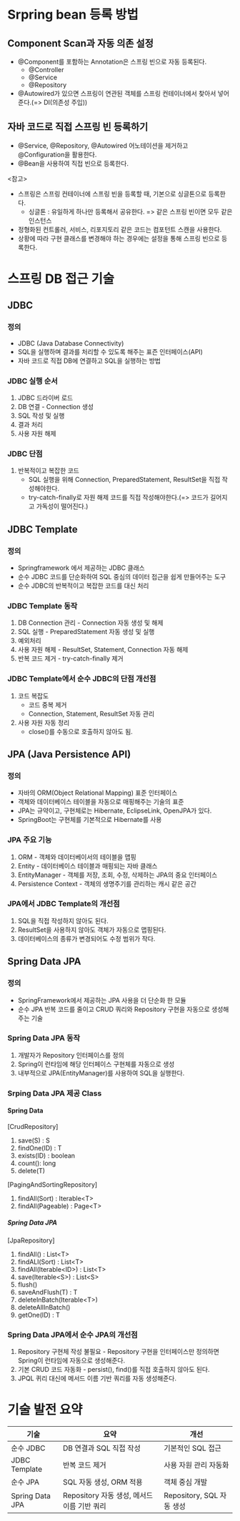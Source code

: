 # Srpring bean 등록 방법
## Component Scan과 자동 의존 설정
* @Component를 포함하는 Annotation은 스프링 빈으로 자동 등록된다.
  * @Controller
  * @Service
  * @Repository
* @Autowired가 있으면 스프링이 연관된 객체를 스프링 컨테이너에서 찾아서 넣어준다.(=> DI(의존성 주입))
## 자바 코드로 직접 스프링 빈 등록하기
* @Service, @Repository, @Autowired 어노테이션을 제거하고 @Configuration을 활용한다.
* @Bean을 사용하여 직접 빈으로 등록한다.

<참고>
* 스프링은 스프링 컨테이너에 스프링 빈을 등록할 때, 기본으로 싱글톤으로 등록한다.
  * 싱글톤 : 유일하게 하나만 등록해서 공유한다. => 같은 스프링 빈이면 모두 같은 인스턴스
* 정형화된 컨트롤러, 서비스, 리포지토리 같은 코드는 컴포턴트 스캔을 사용한다.
* 상황에 따라 구현 클래스를 변경해야 하는 경우에는 설정을 통해 스프링 빈으로 등록한다.


# 스프링 DB 접근 기술
## JDBC
### 정의
* JDBC (Java Database Connectivity)
* SQL을 실행하며 결과를 처리할 수 있도록 해주는 표즌 인터페이스(API)
* 자바 코드로 직접 DB에 연결하고 SQL을 실행하는 방법

### JDBC 실행 순서
1. JDBC 드라이버 로드
2. DB 연결 - Connection 생성
3. SQL 작성 및 실행
4. 결과 처리
5. 사용 자원 해제

### JDBC 단점
1. 반복적이고 복잡한 코드
   * SQL 실행을 위해 Connection, PreparedStatement, ResultSet을 직접 작성해야한다.
   * try-catch-finally로 자원 해제 코드를 직접 작성해야한다.(=> 코드가 길어지고 가독성이 떨어진다.)

## JDBC Template
### 정의
* Springframework 에서 제공하는 JDBC 클래스
* 순수 JDBC 코드를 단순화하여 SQL 중심의 데이터 접근을 쉽게 만들어주는 도구
* 순수 JDBC의 반복적이고 복잡한 코드를 대신 처리

### JDBC Template 동작
1. DB Connection 관리 - Connection 자동 생성 및 해제
2. SQL 실행 - PreparedStatement 자동 생성 및 실행
3. 예외처리
4. 사용 자원 해제 - ResultSet, Statement, Connection 자동 해제 
5. 반복 코드 제거 - try-catch-finally 제거

### JDBC Template에서 순수 JDBC의 단점 개선점
1. 코드 복잡도
   * 코드 중복 제거
   * Connection, Statement, ResultSet 자동 관리
2. 사용 자원 자동 정리
   * close()를 수동으로 호출하지 않아도 됨.

## JPA (Java Persistence API)
### 정의
* 자바의 ORM(Object Relational Mapping) 표준 인터페이스
* 객체와 데이터베이스 테이블을 자동으로 매핑해주는 기술의 표준
* JPA는 규약이고, 구현체로는 Hibernate, EclipseLink, OpenJPA가 있다. 
* SpringBoot는 구현체를 기본적으로 Hibernate를 사용

### JPA 주요 기능
1. ORM - 객체와 데이터베이서의 테이블을 맵핑
2. Entity - 데이터베이스 테이블과 매핑되는 자바 클래스
3. EntityManager - 객체를 저장, 조회, 수정, 삭제하는 JPA의 중요 인터페이스
4. Persistence Context - 객체의 생명주기를 관리하는 캐시 같은 공간

### JPA에서 JDBC Template의 개선점
1. SQL을 직접 작성하지 않아도 된다.
2. ResultSet을 사용하지 않아도 객체가 자동으로 맵핑된다.
3. 데이터베이스의 종류가 변경되어도 수정 범위가 작다.

## Spring Data JPA
### 정의
* SpringFramework에서 제공하는 JPA 사용을 더 단순화 한 모듈
* 순수 JPA 반복 코드를 줄이고 CRUD 쿼리와 Repository 구현을 자동으로 생성해주는 기술

### Spring Data JPA 동작
1. 개발자가 Repository 인터페이스를 정의
2. Spring이 런타임에 해당 인터페이스 구현체를 자동으로 생성
3. 내부적으로 JPA(EntityManager)를 사용하여 SQL을 실행한다.

### Srping Data JPA 제공 Class
#### Spring Data
[CrudRepository]
1. save(S) : S
2. findOne(ID) : T
3. exists(ID) : boolean
4. count(): long
5. delete(T)

[PagingAndSortingRepository]
1. findAll(Sort) : Iterable\<T>
2. findAll(Pageable) : Page\<T>

##### Spring Data JPA
[JpaRepository]
1. findAll() : List\<T>
2. findALl(Sort) : List\<T>
3. findAll(Iterable\<ID>) : List\<T>
4. save(Iterable\<S>) : List\<S>
5. flush()
6. saveAndFlush(T) : T
7. deleteInBatch(Iterable\<T>)
8. deleteAllInBatch()
9. getOne(ID) : T

### Spring Data JPA에서 순수 JPA의 개선점
1. Repository 구현체 작성 불필요 - Repository 구현을 인터페이스만 정의하면 Spring이 런타임에 자동으로 생성해준다.
2. 기본 CRUD 코드 자동화 - persist(), find()를 직접 호출하지 않아도 된다.
3. JPQL 퀴리 대신에 메서드 이름 기반 쿼리를 자동 생성해준다.

# 기술 발전 요약
| 기술| 요약 | 개선 |
|----------|-----------------------|-----------------|
| 순수 JDBC | DB 연결과 SQL 직접 작성 | 기본적인 SQL 접근 |
| JDBC Template | 반복 코드 제거 | 사용 자원 관리 자동화 |
| 순수 JPA | SQL 자동 생성, ORM 적용 | 객체 중심 개발 |
| Spring Data JPA | Repository 자동 생성, 메서드 이름 기반 쿼리 | Repository, SQL 자동 생성 |
